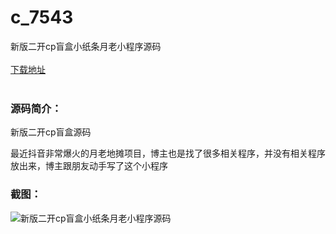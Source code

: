 # c_7543
新版二开cp盲盒小纸条月老小程序源码
<br/></br>
[下载地址](https://www.uuid2.com/7543.html "下载地址")
<br/></br>
<h3>源码简介：</h3>
<p>新版二开cp盲盒源码<p>
<p>最近抖音非常爆火的月老地摊项目，博主也是找了很多相关程序，并没有相关程序放出来，博主跟朋友动手写了这个小程序<p>
<h3>截图：</h3>
<img src="https://www.uuid2.com/wp-content/uploads/img/uimage/83701634621107.png" alt="新版二开cp盲盒小纸条月老小程序源码">
